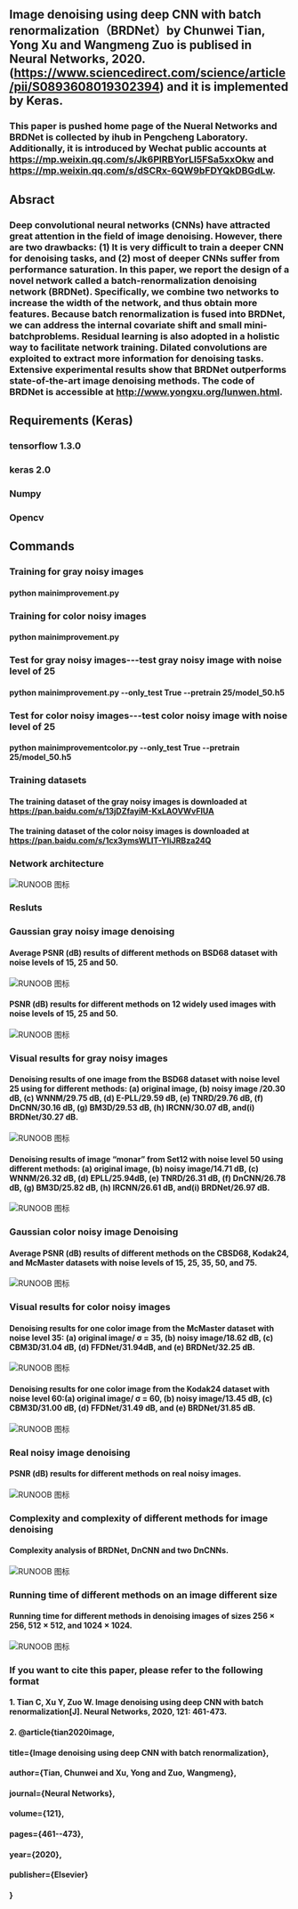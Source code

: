 ## Image denoising using deep CNN with batch renormalization（BRDNet）by Chunwei Tian, Yong Xu and Wangmeng Zuo is publised in Neural Networks, 2020. (https://www.sciencedirect.com/science/article/pii/S0893608019302394) and it is implemented by Keras.

### This paper is pushed home page of the Nueral Networks and BRDNet is collected by ihub in Pengcheng Laboratory. Additionally, it is introduced by Wechat public accounts at https://mp.weixin.qq.com/s/Jk6PlRBYorLI5FSa5xxOkw and https://mp.weixin.qq.com/s/dSCRx-6QW9bFDYQkDBGdLw.

## Absract
### Deep convolutional neural networks (CNNs) have attracted great attention in the field of image denoising. However, there are two drawbacks: (1) It is very difficult to train a deeper CNN for denoising tasks, and (2) most of deeper CNNs suffer from performance saturation. In this paper, we report the design of a novel network called a batch-renormalization denoising network (BRDNet). Specifically, we combine two networks to increase the width of the network, and thus obtain more features. Because batch renormalization is fused into BRDNet, we can address the internal covariate shift and small mini-batchproblems. Residual learning is also adopted in a holistic way to facilitate network training. Dilated convolutions are exploited to extract more information for denoising tasks. Extensive experimental results show that BRDNet outperforms state-of-the-art image denoising methods. The code of BRDNet is accessible at http://www.yongxu.org/lunwen.html.


## Requirements (Keras)
### tensorflow 1.3.0
### keras 2.0  
### Numpy 
### Opencv

## Commands
### Training for gray noisy images
#### python mainimprovement.py

### Training for color noisy images
#### python mainimprovement.py

### Test for gray noisy images---test gray noisy image with noise level of 25
#### python mainimprovement.py  --only_test True --pretrain 25/model_50.h5 

### Test for color noisy images---test color noisy image with noise level of 25
#### python mainimprovementcolor.py  --only_test True --pretrain 25/model_50.h5 

### Training datasets 
#### The  training dataset of the gray noisy images is downloaded at https://pan.baidu.com/s/13jDZfayiM-KxLAOVWvFlUA
#### The  training dataset of the color noisy images is downloaded at https://pan.baidu.com/s/1cx3ymsWLIT-YIiJRBza24Q

### Network architecture
![RUNOOB 图标](./result/1.png)

### Resluts
### Gaussian gray noisy image denoising
#### Average PSNR (dB) results of different methods on BSD68 dataset with noise levels of 15, 25 and 50.
![RUNOOB 图标](./result/2.png)
#### PSNR (dB) results for different methods on 12 widely used images with noise levels of 15, 25 and 50.
![RUNOOB 图标](./result/3.png)

### Visual results for gray noisy images
#### Denoising results of one image from the BSD68 dataset with noise level 25 using for different methods: (a) original image, (b) noisy image /20.30 dB, (c) WNNM/29.75 dB, (d) E-PLL/29.59 dB, (e) TNRD/29.76 dB, (f) DnCNN/30.16 dB, (g) BM3D/29.53 dB, (h) IRCNN/30.07 dB, and(i) BRDNet/30.27 dB.
![RUNOOB 图标](./result/4.png)
#### Denoising results of image “monar” from Set12 with noise level 50 using different methods: (a) original image, (b) noisy image/14.71 dB, (c) WNNM/26.32 dB, (d) EPLL/25.94dB, (e) TNRD/26.31 dB, (f) DnCNN/26.78 dB, (g) BM3D/25.82 dB, (h) IRCNN/26.61 dB, and(i) BRDNet/26.97 dB.
![RUNOOB 图标](./result/5.png)

### Gaussian color noisy image Denoising
#### Average PSNR (dB) results of different methods on the CBSD68, Kodak24, and McMaster datasets with noise levels of 15, 25, 35, 50, and 75.
![RUNOOB 图标](./result/6.png)

### Visual results for color noisy images
#### Denoising results for one color image from the McMaster dataset with noise level 35: (a) original image/ σ = 35, (b) noisy image/18.62 dB, (c) CBM3D/31.04 dB, (d) FFDNet/31.94dB, and (e) BRDNet/32.25 dB.
![RUNOOB 图标](./result/7.png)
#### Denoising results for one color image from the Kodak24 dataset with noise level 60:(a) original image/ σ = 60, (b) noisy image/13.45 dB, (c) CBM3D/31.00 dB, (d) FFDNet/31.49 dB, and (e) BRDNet/31.85 dB.
![RUNOOB 图标](./result/8.png)

### Real noisy image denoising
#### PSNR (dB) results for different methods on real noisy images.
![RUNOOB 图标](./result/9.png)

### Complexity and complexity of different methods for image denoising
#### Complexity analysis of BRDNet, DnCNN and two DnCNNs.
![RUNOOB 图标](./result/10.png)

### Running time of different methods on an image different size 
#### Running time for different methods in denoising images of sizes 256 × 256, 512 × 512, and 1024 × 1024.
![RUNOOB 图标](./result/11.png)

### If you want to cite this paper, please refer to the following format
#### 1. Tian C, Xu Y, Zuo W. Image denoising using deep CNN with batch renormalization[J]. Neural Networks, 2020, 121: 461-473.
#### 2. @article{tian2020image,
#### title={Image denoising using deep CNN with batch renormalization},
#### author={Tian, Chunwei and Xu, Yong and Zuo, Wangmeng},
#### journal={Neural Networks},
#### volume={121},
#### pages={461--473},
#### year={2020},
#### publisher={Elsevier}
#### }
####
####
####

